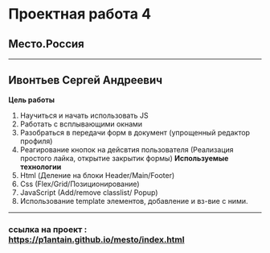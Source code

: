 # Проектная работа 4 
## Место.Россия 
______
## Ивонтьев Сергей Андреевич 
__Цель работы__
1. Научиться и начать использовать JS 
2. Работать с всплывающими окнами
3. Разобраться в передачи форм в документ (упрощенный редактор профиля)
4. Реагирование кнопок на дейсвтия пользователя (Реализация простого лайка, открытие закрытик формы)
__Используемые технологии__
1. Html (Деление на блоки Header/Main/Footer)
2. Css (Flex/Grid/Позиционирование)
3. JavaScript (Add/remove classlist/ Popup)
4. Использование template элементов, добавление и вз-вие с ними. 
____
### ссылка на проект : __https://p1antain.github.io/mesto/index.html__